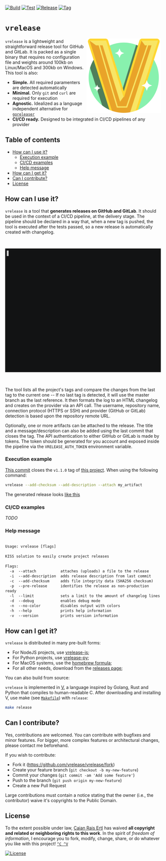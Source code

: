 [![Build][gh-build-shield]][gh-build-url]
[![Test][gh-test-shield]][gh-test-url]
[![Release][gh-release-shield]][gh-release-url]
[![Tag][tag-shield]][tag-url]

# `vrelease`

<img src=".docs/icon.svg" height="240px" align="right"/>

`vrelease` is a lightweight and straightforward release tool for GitHub and
GitLab. It is packed as a single binary that requires no configuration file and
weights around 100kb on Linux/MacOS and 300kb on Windows. This tool is also:

- **Simple.** All required paramenters are detected automatically
- **Minimal.** Only `git` and `curl` are required for execution
- **Agnostic.** Idealized as a language independent alternative for [`goreleaser`][goreleaser]
- **CI/CD ready.** Designed to be integrated in CI/CD pipelines of any provider

[gh-build-shield]: https://img.shields.io/github/workflow/status/caian-org/vrelease/build?label=build&logo=github&style=flat-square
[gh-build-url]: https://github.com/caian-org/vrelease/actions/workflows/build-many.yml

[gh-test-shield]: https://img.shields.io/github/workflow/status/caian-org/vrelease/test?label=test&logo=github&style=flat-square
[gh-test-url]: https://github.com/caian-org/vrelease/actions/workflows/test-many.yml

[gh-release-shield]: https://img.shields.io/github/workflow/status/caian-org/vrelease/release?label=release&logo=github&style=flat-square
[gh-release-url]: https://github.com/caian-org/vrelease/actions/workflows/release-all.yml

[tag-shield]: https://img.shields.io/github/tag/caian-org/vrelease.svg?logo=git&logoColor=FFF&style=flat-square
[tag-url]: https://github.com/caian-org/vrelease/releases

[goreleaser]: https://github.com/goreleaser/goreleaser


## Table of contents

- [How can I use it?](#how-can-i-use-it)
    - [Execution example](#execution-example)
    - [CI/CD examples](#cicd-examples)
    - [Help message](#help-message)
- [How can I get it?](#how-can-i-get-it)
- [Can I contribute?](#can-i-contribute)
- [License](#license)


## How can I use it?

`vrelease` is a tool that **generates releases on GitHub and GitLab**. It
should be used in the context of a CI/CD pipeline, at the delivery stage. The
pipeline should be declared in a way that, when a new tag is pushed, the tool
is executed after the tests passed, so a new release is automatically created
with changelog.

<br/>
<p align="center">
  <a href="https://asciinema.org/a/412861" target="_blank"><img src=".docs/demo.gif" height="400px"></a>
</p>
<br/>

The tool lists all the project's tags and compare the changes from the last tag
to the current one -- If no last tag is detected, it will use the master branch
as the last reference. It then formats the log to an HTML changelog and creates
on the provider via an API call. The username, repository name, connection
protocol (HTTPS or SSH) and provider (GitHub or GitLab) detection is based upon
the repository remote URL.

Optionally, one or more artifacts can be attached to the release. The title and
a message/description can also be added using the last commit that closes the
tag. The API authentication to either GitHub or GitLab is made by tokens. The
token should be generated for you account and exposed inside the pipeline via
the `VRELEASE_AUTH_TOKEN` environment variable.


### Execution example

[This commit][ex-commit] closes the `v1.1.0` tag of [this project][ex-proj].
When using the following command:

```sh
vrelease --add-checksum --add-description --attach my_artifact
```

The generated release looks [like this][ex-release]

[ex-commit]: https://github.com/vrelease/vrtp/commit/6174cf7f03f741e4652d70e85a633277ce5f1069
[ex-proj]: https://github.com/vrelease/vrtp
[ex-release]: https://github.com/vrelease/vrtp/releases/tag/v1.1.0


### CI/CD examples

*TODO*


### Help message

```

Usage: vrelease [flags]

KISS solution to easily create project releases

Flags:
  -a  --attach           attaches (uploads) a file to the release
  -i  --add-description  adds release description from last commit
  -c  --add-checksum     adds file integrity data (SHA256 checksum)
  -p  --pre-release      identifies the release as non-production ready
  -l  --limit            sets a limit to the amount of changelog lines
  -d  --debug            enables debug mode
  -n  --no-color         disables output with colors
  -h  --help             prints help information
  -v  --version          prints version information

```


## How can I get it?

`vrelease` is distributed in many pre-built forms:

- For NodeJS projects, use [vrelease-js][vr-js];
- For Python projects, use [vrelease-py][vr-py];
- For MacOS systems, use the [homebrew formula][vr-brew];
- For all other needs, download from the [releases page][vr-rels];

[vr-js]: https://github.com/vrelease/vrelease-js
[vr-py]: https://github.com/vrelease/vrelease-py
[vr-brew]: https://github.com/vrelease/homebrew-formula
[vr-rels]: https://github.com/vrelease/vrelease/releases

You can also build from source:

`vrelease` is implemented in [V][vlang], a language inspired by Golang, Rust
and Python that compiles to human-readable C. After downloading and installing
V, use make (see [`Makefile`][makefile]) with `release`:

```sh
make release
```

[vlang]: https://github.com/vlang/v
[makefile]: https://github.com/vrelease/vrelease/blob/master/Makefile


## Can I contribute?

Yes, contributions are welcomed. You can contribute with bugfixes and minor
features. For bigger, more complex features or architectural changes, please
contact me beforehand.

If you wish to contribute:

- Fork it (https://github.com/vrelease/vrelease/fork)
- Create your feature branch (`git checkout -b my-new-feature`)
- Commit your changes (`git commit -am 'Add some feature'`)
- Push to the branch (`git push origin my-new-feature`)
- Create a new Pull Request

Large contributions must contain a notice stating that the owner (i.e., the
contributor) waive it's copyrights to the Public Domain.


## License

To the extent possible under law, [Caian Rais Ertl][me] has waived __all
copyright and related or neighboring rights to this work__. In the spirit of
_freedom of information_, I encourage you to fork, modify, change, share, or do
whatever you like with this project! [`^C ^V`][kopimi]

[![License][cc-shield]][cc-url]

[me]: https://github.com/caiertl
[cc-shield]: https://forthebadge.com/images/badges/cc-0.svg
[cc-url]: http://creativecommons.org/publicdomain/zero/1.0

[kopimi]: https://kopimi.com
